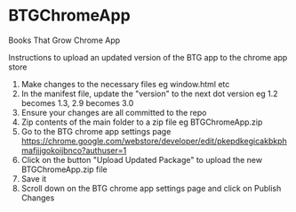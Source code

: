 # BTGChromeApp
Books That Grow Chrome App

Instructions to upload an updated version of the BTG app to the chrome app store

1. Make changes to the necessary files eg window.html etc
2. In the manifest file, update the "version" to the next dot version eg 1.2 becomes 1.3, 2.9 becomes 3.0
3. Ensure your changes are all committed to the repo
4. Zip contents of the main folder to a zip file eg BTGChromeApp.zip
5. Go to the BTG chrome app settings page https://chrome.google.com/webstore/developer/edit/pkepdkegicakbkphmafjjjgokoijbnco?authuser=1
6. Click on the button "Upload Updated Package" to upload the new BTGChromeApp.zip file
7. Save it
8. Scroll down on the BTG chrome app settings page and click on Publish Changes
